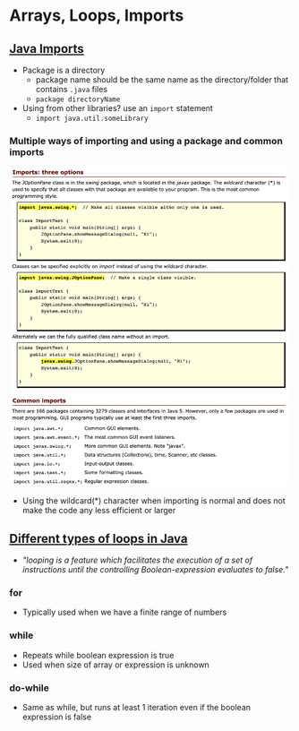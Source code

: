 # Arrays, Loops, Imports

## [Java Imports](https://perso.ensta-paris.fr/~diam/java/online/notes-java/language/10basics/import.html)

- Package is a directory
  - package name should be the same name as the directory/folder that contains `.java` files
  - `package directoryName`
- Using from other libraries? use an `import` statement
  - `import java.util.someLibrary`

### Multiple ways of importing and using a package and common imports

![Java Import](./javaImport.png)

- Using the wildcard(*) character when importing is normal and does not make the code any less efficient or larger

## [Different types of loops in Java](https://www.baeldung.com/java-loops)

- *"looping is a feature which facilitates the execution of a set of instructions until the controlling Boolean-expression evaluates to false."*

### for

- Typically used when we have a finite range of numbers

### while

- Repeats while boolean expression is true
- Used when size of array or expression is unknown

### do-while

- Same as while, but runs at least 1 iteration even if the boolean expression is false
